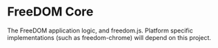 FreeDOM Core
============

The FreeDOM application logic, and freedom.js.
Platform specific implementations (such as freedom-chrome) will depend on this project.